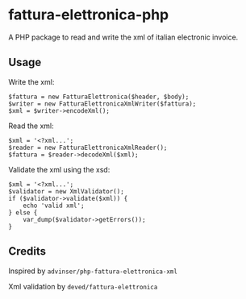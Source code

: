# fattura-elettronica-php

A PHP package to read and write the xml of italian electronic invoice.

## Usage

Write the xml:

    $fattura = new FatturaElettronica($header, $body);
    $writer = new FatturaElettronicaXmlWriter($fattura);
    $xml = $writer->encodeXml();

Read the xml:
    
    $xml = '<?xml...';
    $reader = new FatturaElettronicaXmlReader();
    $fattura = $reader->decodeXml($xml);
    
Validate the xml using the xsd:
    
    $xml = '<?xml...';
    $validator = new XmlValidator();
    if ($validator->validate($xml)) {
        echo 'valid xml';
    } else {
        var_dump($validator->getErrors());
    }
    
## Credits

Inspired by `advinser/php-fattura-elettronica-xml`

Xml validation by `deved/fattura-elettronica`